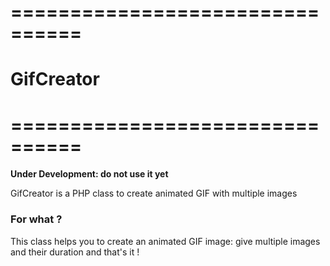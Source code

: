 # ================================
# GifCreator
# ================================

**Under Development: do not use it yet**

GifCreator is a PHP class to create animated GIF with multiple images

### For what ?

This class helps you to create an animated GIF image: give multiple images and their duration and that's it !